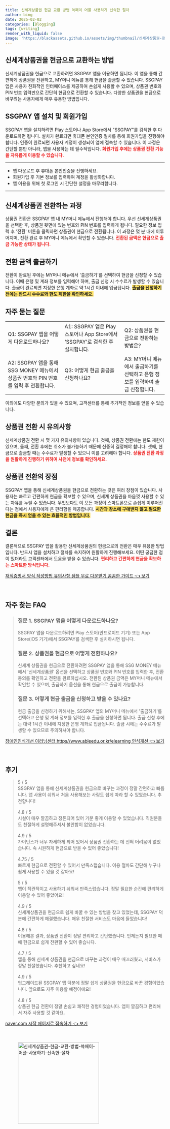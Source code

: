 ```yaml
---
title: 신세계상품권 현금 교환 방법 쓱페이 어플 사용하기 신속한 절차
author: bing
date: 2025-02-02
categories: [Blogging]
tags: [writing]
render_with_liquid: false
image: 'https://blackassets.github.io/assets/img/thumbnail/신세계상품권-현금-교환-방법-쓱페이-어플-사용하기-신속한-절차.webp'
---
```



<h2 id='상품권 현금 교환 개요'>신세계상품권을 현금으로 교환하는 방법</h2>

<p>신세계상품권을 현금으로 교환하려면 SSGPAY 앱을 이용하면 됩니다. 이 앱을 통해 간편하게 상품권을 전환하고, MY머니 메뉴를 통해 현금을 출금할 수 있습니다. SSGPAY 앱은 사용자 친화적인 인터페이스를 제공하여 손쉽게 사용할 수 있으며, 상품권 번호와 PIN 번호 입력만으로 간단히 현금으로 전환할 수 있습니다. 다양한 상품권을 현금으로 바꾸려는 사용자에게 매우 유용한 방법입니다.</p>

<h2 id='SSGPAY 앱 설치 방법'>SSGPAY 앱 설치 및 회원가입</h2>

<p>SSGPAY 앱을 설치하려면 Play 스토어나 App Store에서 "SSGPAY"를 검색한 후 다운로드하면 됩니다. 설치가 완료되면 휴대폰 본인인증 절차를 통해 회원가입을 진행해야 합니다. 인증이 완료되면 사용자 계정이 생성되어 앱에 접속할 수 있습니다. 이 과정은 간단할 뿐만 아니라, 앱을 사용하는 데 필수적입니다. <b><span style="color: #ee2323;">회원가입 후에는 상품권 전환 기능을 자유롭게 이용할 수 있습니다.</span></b></p>

<hr />

<ul>
    <li>앱 다운로드 후 휴대폰 본인인증을 진행하세요.</li>
    <li>회원가입 후 기본 정보를 입력하여 계정을 활성화합니다.</li>
    <li>앱 이용을 위해 첫 로그인 시 간단한 설정을 마무리합니다.</li>
</ul>

<hr />

<h2 id='상품권 전환 과정'>신세계상품권 전환하는 과정</h2>

<p>상품권 전환은 SSGPAY 앱 내 MY머니 메뉴에서 진행해야 합니다. 우선 신세계상품권을 선택한 후, 상품권 뒷면에 있는 번호와 PIN 번호를 입력하게 됩니다. 필요한 정보 입력 후 '전환' 버튼을 클릭하면 상품권이 현금으로 전환됩니다. 이 과정은 몇 분 내에 이루어지며, 전환 완료 후 MY머니 메뉴에서 확인할 수 있습니다. <b><span style="color: #ee2323;">전환된 금액은 현금으로 출금 가능한 상태가 됩니다.</span></b></p>

<h2 id='현금 출금 방법'>전환 금액 출금하기</h2>

<p>전환이 완료된 후에는 MY머니 메뉴에서 '출금하기'를 선택하여 현금을 신청할 수 있습니다. 이때 은행 및 계좌 정보를 입력해야 하며, 출금 신청 시 수수료가 발생할 수 있습니다. 출금이 완료되면 지정한 은행 계좌로 약 1시간 이내에 입금됩니다. <b><span style="background-color: #ffe066;">출금을 신청하기 전에는 반드시 수수료와 한도 제한을 확인하세요.</span></b></p>

<h2 id='자주 묻는 질문'>자주 묻는 질문</h2>

<table>
    <tr>
        <td>Q1: SSGPAY 앱을 어떻게 다운로드하나요?</td>
        <td>A1: SSGPAY 앱은 Play 스토어나 App Store에서 'SSGPAY'로 검색한 후 설치합니다.</td>
        <td>Q2: 상품권을 현금으로 전환하는 방법은?</td>
    </tr>
    <tr>
        <td>A2: SSGPAY 앱을 통해 SSG MONEY 메뉴에서 상품권 번호와 PIN 번호를 입력 후 전환합니다.</td>
        <td>Q3: 어떻게 현금 출금을 신청하나요?</td>
        <td>A3: MY머니 메뉴에서 출금하기를 선택하고 은행 정보를 입력하여 출금 신청합니다.</td>
    </tr>
</table>

<p>이외에도 다양한 문의가 있을 수 있으며, 고객센터를 통해 추가적인 정보를 얻을 수 있습니다.</p>

<h2 id='유의사항'>상품권 전환 시 유의사항</h2>

<p>신세계상품권 전환 시 몇 가지 유의사항이 있습니다. 첫째, 상품권 전환에는 한도 제한이 있으며, 둘째, 전환 후에는 취소가 불가능하기 때문에 신중히 결정해야 합니다. 셋째, 현금으로 출금할 때는 수수료가 발생할 수 있으니 이를 고려해야 합니다. <b><span style="color: #ee2323;">상품권 전환 과정을 원활하게 진행하기 위하여 사전에 정보를 확인하세요.</span></b></p>

<h2 id='마무리'>상품권 전환의 장점</h2>

<p>SSGPAY 앱을 통해 신세계상품권을 현금으로 전환하는 것은 여러 장점이 있습니다. 사용자는 빠르고 간편하게 현금을 확보할 수 있으며, 신세계 상품권을 마음껏 사용할 수 있는 자유를 누릴 수 있습니다. 무엇보다도 이 모든 과정이 스마트폰으로 손쉽게 이루어진다는 점에서 사용자에게 큰 편리함을 제공합니다. <b><span style="background-color: #ffe066;">시간과 장소에 구애받지 않고 필요한 현금을 즉시 얻을 수 있는 효율적인 방법입니다.</span></b></p>

<h2 id='결론'>결론</h2>

<p>결론적으로 SSGPAY 앱을 활용한 신세계상품권의 현금으로의 전환은 매우 유용한 방법입니다. 반드시 앱을 설치하고 절차를 숙지하여 원활하게 진행해보세요. 어떤 궁금한 점이 있더라도 고객센터에서 도움을 받을 수 있습니다. <b><span style="color: #ee2323;">편리하고 간편하게 현금을 확보하는 스마트한 방식입니다.</span></b></p>


<p><a class="click-button" title="재직증명서 양식 작성방법 유의사항 샘플 무료 다운받기 꼼꼼한 가이드" href="https://blackassets.github.io/posts/%EC%9E%AC%EC%A7%81%EC%A6%9D%EB%AA%85%EC%84%9C-%EC%96%91%EC%8B%9D-%EC%9E%91%EC%84%B1%EB%B0%A9%EB%B2%95-%EC%9C%A0%EC%9D%98%EC%82%AC%ED%95%AD-%EC%83%98%ED%94%8C-%EB%AC%B4%EB%A3%8C-%EB%8B%A4%EC%9A%B4%EB%B0%9B%EA%B8%B0-%EA%BC%BC%EA%BC%BC%ED%95%9C-%EA%B0%80%EC%9D%B4%EB%93%9C/" rel="dofollow">재직증명서 양식 작성방법 유의사항 샘플 무료 다운받기 꼼꼼한 가이드 👈 보기</a></p><br>
<h2 id='자주_찾는_FAQ'>자주 찾는 FAQ</h2>
<div itemscope="" itemtype="https://schema.org/FAQPage"> 
<blockquote> 
<div itemscope="" itemprop="mainEntity" itemtype="https://schema.org/Question"> 
<h3 itemprop="name">질문 1. SSGPAY 앱을 어떻게 다운로드하나요?</h3> 
<div itemscope="" itemprop="acceptedAnswer" itemtype="https://schema.org/Answer"> 
<span itemprop="text"> 
<p>SSGPAY 앱을 다운로드하려면 Play 스토어(안드로이드 기기) 또는 App Store(iOS 기기)에서 SSGPAY를 검색한 후 설치하시면 됩니다.</p> 
</span> 
</div> 
</div> 

<div itemscope="" itemprop="mainEntity" itemtype="https://schema.org/Question"> 
<h3 itemprop="name">질문 2. 상품권을 현금으로 어떻게 전환하나요?</h3> 
<div itemscope="" itemprop="acceptedAnswer" itemtype="https://schema.org/Answer"> 
<span itemprop="text"> 
<p>신세계 상품권을 현금으로 전환하려면 SSGPAY 앱을 통해 SSG MONEY 메뉴에서 '신세계상품권' 옵션을 선택하고 상품권 번호와 PIN 번호를 입력한 후, 전환 동의를 확인하고 전환을 완료하십시오. 전환된 상품권 금액은 MY머니 메뉴에서 확인할 수 있으며, 출금하기 옵션을 통해 현금으로 출금이 가능합니다.</p> 
</span> 
</div> 
</div> 

<div itemscope="" itemprop="mainEntity" itemtype="https://schema.org/Question"> 
<h3 itemprop="name">질문 3. 어떻게 현금 출금을 신청하고 받을 수 있나요?</h3> 
<div itemscope="" itemprop="acceptedAnswer" itemtype="https://schema.org/Answer"> 
<span itemprop="text"> 
<p>현금 출금을 신청하기 위해서는, SSGPAY 앱의 MY머니 메뉴에서 '출금하기'를 선택하고 은행 및 계좌 정보를 입력한 후 출금을 신청하면 됩니다. 출금 신청 후에는 대략 1시간 이내에 지정한 은행 계좌로 입금됩니다. 출금 시에는 수수료가 발생할 수 있으므로 주의하셔야 합니다.</p> 
</span> 
</div> 
</div> 
</blockquote> 
</div>
<p><a class="click-button" title="장애인인식개선 이러닝센터 https//www.ableedu.or.kr/elearning 인식개선" href="https://blackassets.github.io/posts/%EC%9E%A5%EC%95%A0%EC%9D%B8%EC%9D%B8%EC%8B%9D%EA%B0%9C%EC%84%A0-%EC%9D%B4%EB%9F%AC%EB%8B%9D%EC%84%BC%ED%84%B0-httpswww.ableedu.or.krelearning-%EC%9D%B8%EC%8B%9D%EA%B0%9C%EC%84%A0/" rel="dofollow">장애인인식개선 이러닝센터 https//www.ableedu.or.kr/elearning 인식개선 👈 보기</a></p><br>
<h2 id='후기'>후기</h2>
<div itemscope itemtype="https://schema.org/Product">
  <blockquote>
  <div itemprop="review" itemscope itemtype="https://schema.org/Review">
      <div itemprop="reviewRating" itemscope itemtype="https://schema.org/Rating"> <span itemprop="ratingValue">5</span> / <span itemprop="bestRating">5</span> </div>
      <span itemprop="reviewBody">SSGPAY 앱을 통해 신세계상품권을 현금으로 바꾸는 과정이 정말 간편하고 빠릅니다. 앱 사용이 쉬워서 처음 사용해보는 사람도 쉽게 따라 할 수 있었습니다. 추천합니다!</span>
  </div>
  <br>
  <div itemprop="review" itemscope itemtype="https://schema.org/Review">
      <div itemprop="reviewRating" itemscope itemtype="https://schema.org/Rating"> <span itemprop="ratingValue">4.8</span> / <span itemprop="bestRating">5</span> </div>
      <span itemprop="reviewBody">시설이 매우 깔끔하고 정돈되어 있어 기분 좋게 이용할 수 있었습니다. 직원분들도 친절하게 설명해주셔서 불안함이 없었습니다.</span>
  </div>
  <br>
  <div itemprop="review" itemscope itemtype="https://schema.org/Review">
      <div itemprop="reviewRating" itemscope itemtype="https://schema.org/Rating"> <span itemprop="ratingValue">4.9</span> / <span itemprop="bestRating">5</span> </div>
      <span itemprop="reviewBody">가이던스가 너무 자세하게 되어 있어서 상품권 전환하는 데 전혀 어려움이 없었습니다. 속 시원하게 현금으로 받을 수 있어 좋았습니다!</span>
  </div>
  <br>
  <div itemprop="review" itemscope itemtype="https://schema.org/Review">
      <div itemprop="reviewRating" itemscope itemtype="https://schema.org/Rating"> <span itemprop="ratingValue">4.75</span> / <span itemprop="bestRating">5</span> </div>
      <span itemprop="reviewBody">빠르게 현금으로 전환할 수 있어서 만족스럽습니다. 이용 절차도 간단해 누구나 쉽게 사용할 수 있을 것 같아요!</span>
  </div>
  <br>
  <div itemprop="review" itemscope itemtype="https://schema.org/Review">
      <div itemprop="reviewRating" itemscope itemtype="https://schema.org/Rating"> <span itemprop="ratingValue">5</span> / <span itemprop="bestRating">5</span> </div>
      <span itemprop="reviewBody">앱이 직관적이고 사용하기 쉬워서 만족스럽습니다. 정말 필요한 순간에 편리하게 이용할 수 있어 좋았어요!</span>
  </div>
  <br>
  <div itemprop="review" itemscope itemtype="https://schema.org/Review">
      <div itemprop="reviewRating" itemscope itemtype="https://schema.org/Rating"> <span itemprop="ratingValue">4.9</span> / <span itemprop="bestRating">5</span> </div>
      <span itemprop="reviewBody">신세계상품권을 현금으로 쉽게 바꿀 수 있는 방법을 찾고 있었는데, SSGPAY 덕분에 간편하게 해결했습니다. 매우 친절한 서비스도 마음에 들었습니다!</span>
  </div>
  <br>
  <div itemprop="review" itemscope itemtype="https://schema.org/Review">
      <div itemprop="reviewRating" itemscope itemtype="https://schema.org/Rating"> <span itemprop="ratingValue">4.8</span> / <span itemprop="bestRating">5</span> </div>
      <span itemprop="reviewBody">이용해본 결과, 상품권 전환이 정말 편리하고 간단했습니다. 언제든지 필요한 때에 현금으로 쉽게 전환할 수 있어 좋습니다.</span>
  </div>
  <br>
  <div itemprop="review" itemscope itemtype="https://schema.org/Review">
      <div itemprop="reviewRating" itemscope itemtype="https://schema.org/Rating"> <span itemprop="ratingValue">4.7</span> / <span itemprop="bestRating">5</span> </div>
      <span itemprop="reviewBody">앱을 통해 신세계 상품권을 현금으로 바꾸는 과정이 매우 매끄러웠고, 서비스가 정말 친절했습니다. 추천하고 싶네요!</span>
  </div>
  <br>
  <div itemprop="review" itemscope itemtype="https://schema.org/Review">
      <div itemprop="reviewRating" itemscope itemtype="https://schema.org/Rating"> <span itemprop="ratingValue">4.9</span> / <span itemprop="bestRating">5</span> </div>
      <span itemprop="reviewBody">업그레이드된 SSGPAY 앱 덕분에 정말 쉽게 상품권을 현금으로 바꾼 경험이었습니다. 앞으로도 자주 이용할 예정이에요!</span>
  </div>
  <br>
  <div itemprop="review" itemscope itemtype="https://schema.org/Review">
      <div itemprop="reviewRating" itemscope itemtype="https://schema.org/Rating"> <span itemprop="ratingValue">4.8</span> / <span itemprop="bestRating">5</span> </div>
      <span itemprop="reviewBody">상품권 현금 전환이 정말 손쉽고 쾌적한 경험이었습니다. 앱이 깔끔하고 편리해서 자주 사용할 것 같아요.</span>
  </div>
  </blockquote>
</div>
<p><a class="click-button" title="naver.com 시작 페이지로 접속하기" href="https://blackassets.github.io/posts/naver.com-%EC%8B%9C%EC%9E%91-%ED%8E%98%EC%9D%B4%EC%A7%80%EB%A1%9C-%EC%A0%91%EC%86%8D%ED%95%98%EA%B8%B0/" rel="dofollow">naver.com 시작 페이지로 접속하기 👈 보기</a></p><br>
<figure class="image"><img src="https://blackassets.github.io/assets/img/thumbnail/신세계상품권-현금-교환-방법-쓱페이-어플-사용하기-신속한-절차.webp" alt="신세계상품권-현금-교환-방법-쓱페이-어플-사용하기-신속한-절차" width="256" height="256"></figure>